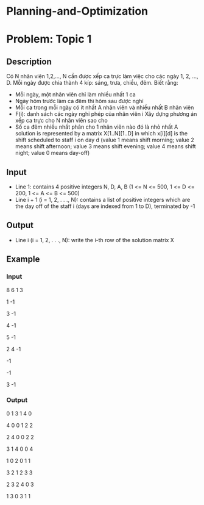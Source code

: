 # Planning-and-Optimization

# Problem: Topic 1
## Description
Có N nhân viên 1,2,…, N cần được xếp ca trực làm việc cho các ngày 1,  2, …, D. Mỗi ngày được chia thành 4 kíp: sáng, trưa, chiều, đêm. Biết rằng:
* Mỗi ngày, một nhân viên chỉ làm nhiều nhất 1 ca 
* Ngày hôm trước làm ca đêm thì hôm sau được nghỉ
* Mỗi ca trong mỗi ngày có ít nhất A nhân viên và nhiều nhất B nhân viên 
* F(i): danh sách các ngày nghỉ phép của nhân viên i 
Xây dựng phương án xếp ca trực cho N nhân viên sao cho
* Số ca đêm nhiều nhất phân cho 1 nhân viên nào đó là nhỏ nhất
A solution is represented by a matrix X[1..N][1..D] in which x[i][d] is the shift scheduled to staff i on day d (value 1 means shift morning; value 2 means shift afternoon; value 3 means shift evening; value 4 means shift night; value 0 means day-off)
## Input
* Line 1: contains 4 positive integers N, D, A, B (1 <= N <= 500, 1 <= D <= 200, 1 <= A <= B <= 500)
* Line i + 1 (i = 1, 2, . . ., N): contains a list of positive integers which are the day off of the staff i (days are indexed from 1 to D), terminated by -1
 
## Output
* Line i (i = 1, 2, . . ., N): write the i-th row of the solution matrix X
## Example
### Input
8 6 1 3

1  -1

3 -1

4 -1

5 -1

2 4  -1

-1

-1

3 -1
### Output
0 1 3 1 4 0

4 0 0 1 2 2

2 4 0 0 2 2

3 1 4 0 0 4

1 0 2 0 1 1

3 2 1 2 3 3

2 3 2 4 0 3

1 3 0 3 1 1
